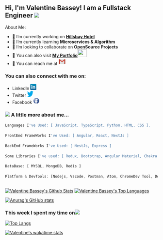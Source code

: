 <h2> Hi, I'm Valentine Bassey! I am a Fullstack Engineer <img src="https://media.giphy.com/media/26Fxy3Iz1ari8oytO/giphy.gif" width="70"></h2>


About Me:

- 🔭 I’m currently working on **<a href="https://hillsbaygroup.com/" target="_blank">Hillsbay Hotel</a>**
- 🌱 I’m currently learning **Microservices & Algorithm**
- 👯 I’m looking to collaborate on **OpenSource Projects**
- 🤔 You can also visit **<a href="https://valentine-bassey.netlify.app/">My Portfolio</a><img src="https://media.giphy.com/media/cKPse5DZaptID3YAMK/giphy.gif" width="30" height="25">**
- 📧 You can reach me at **<a href="mailto:Awasevalentine@gmail.com"><img src="icons/gmail.png" target="_blank"></a>**

### You can also connect with me on: 
- LinkedIn **<a href="https://www.linkedin.com/in/valentine-bassey/" target="_blank"><img src="icons/linkedin.png" width="20" height="20"></a>**
- Twitter **<a href="https://twitter.com/barron_x_marron" target="_blank"><img src="icons/twitter.png" width="20" height="20"></a>**
- Facebook **<a href="https://web.facebook.com/valentine.bassey.12" target="_blank"><img src="icons/facebook.png" width="20" height="20"></a>**


### <img src="https://media.giphy.com/media/kbVuid1Ak3uEHJUMVO/giphy.gif" width="50"> A little more about me...  

```javascript
Languages I've Used: [ JavaScript, TypeScript, Python, HTML, CSS ].

FrontEnd FrameWorks I've Used: [ Angular, React, NextJs ]

BackEnd FrameWorks I've Used: [ NestJs, Express ]

Some Libraries I've used: [ Redux, Bootstrap, Angular Material, Chakra UI ]

DataBase: [ MYSQL, MongoDB, Redis ]

Platform & DevTools: [Nodejs, Vscode, Postman, Atom, ChromeDev Tool, Docker, Kubernete]

```

  <br/>
    <a href="https://github.com/awasevalentine/github-readme-stats"><img alt="Valentine Bassey's Github Stats" src="https://github-readme-stats.vercel.app/api?username=awasevalentine&show_icons=true&count_private=true&theme=react&hide_border=true&bg_color=0D1117" /></a>
  <a href="https://github.com/awasevalentine/github-readme-stats"><img alt="Valentine Bassey's Top Languages" src="https://github-readme-stats.vercel.app/api/top-langs/?username=awasevalentine&langs_count=8&count_private=true&layout=compact&theme=react&hide_border=true&bg_color=0D1117" /></a>
  <br/>



[![Anurag's GitHub stats](https://github-readme-stats.vercel.app/api?username=awasevalentine)](https://github.com/awasevalentine/github-readme-stats)

### This week I spent my time on<img src="https://media.giphy.com/media/SvQzkTQb3ZwKcj1QTO/giphy.gif" width="40">

<!--START_SECTION:waka-->
[![Top Langs](https://github-readme-stats.vercel.app/api/top-langs/?username=awasevalentine)](https://github.com/awasevalentine/github-readme-stats)

[![Valentine's wakatime stats](https://github-readme-stats.vercel.app/api/wakatime?username=awasevalentine)](https://github.com/awasevalentine/github-readme-stats)

<!--END_SECTION:waka-->


<!--
**Valentine Bassey** is a ✨ _special_ ✨ repository because its `README.md` (this file) appears on your GitHub profile.



